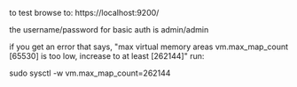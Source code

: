 to test browse to: https://localhost:9200/

the username/password for basic auth is admin/admin

if you get an error that says, "max virtual memory areas vm.max_map_count [65530] is too low, increase to at least [262144]" run:

sudo sysctl -w vm.max_map_count=262144
